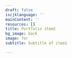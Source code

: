 ```yaml
---
draft: false
iscjklanguage: ''
mainContent: ''
resources: []
title: Portfolio item2
bg_image: back
image: for
subtitle: Subtitle of item1

---
```

